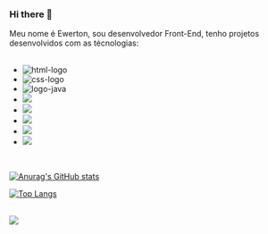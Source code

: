 ### Hi there 👋

 Meu nome é Ewerton, sou desenvolvedor Front-End, tenho projetos desenvolvidos com as técnologias:
<br>
<br>
 -	<img src="https://img.shields.io/badge/HTML5-E34F26?style=for-the-badge&logo=html5&logoColor=white" alt= "html-logo"/>
 -  <img src="https://img.shields.io/badge/CSS3-1572B6?style=for-the-badge&logo=css3&logoColor=white" alt= "css-logo" />
 -  <img src="https://img.shields.io/badge/JavaScript-323330?style=for-the-badge&logo=javascript&logoColor=F7DF1E" alt="logo-java" />
 -  <img src="https://img.shields.io/badge/React-20232A?style=for-the-badge&logo=react&logoColor=61DAFB"/>
 -  <img src="https://img.shields.io/badge/Node.js-43853D?style=for-the-badge&logo=node.js&logoColor=white" />
 -  <img src="https://img.shields.io/badge/PostgreSQL-316192?style=for-the-badge&logo=postgresql&logoColor=white" />
 -  <img src="https://img.shields.io/badge/MongoDB-4EA94B?style=for-the-badge&logo=mongodb&logoColor=white" />
 -  <img src="https://img.shields.io/badge/React_Native-20232A?style=for-the-badge&logo=react&logoColor=61DAFB" />

<br>

[![Anurag's GitHub stats](https://github-readme-stats.vercel.app/api?username=ewertonprado1910)](https://github.com/anuraghazra/github-readme-stats)

[![Top Langs](https://github-readme-stats.vercel.app/api/top-langs/?username=ewertonprado1910)](https://github.com/anuraghazra/github-readme-stats)
<br>
<br>

 <a href="https://www.linkedin.com/feed/"> <img src="https://img.shields.io/badge/LinkedIn-0077B5?style=for-the-badge&logo=linkedin&logoColor=white"/> 
